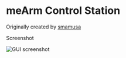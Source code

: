 # meArm Control Station
Originally created by [smamusa](https://github.com/smamusa)

Screenshot

![GUI screenshot](gui1.PNG)

